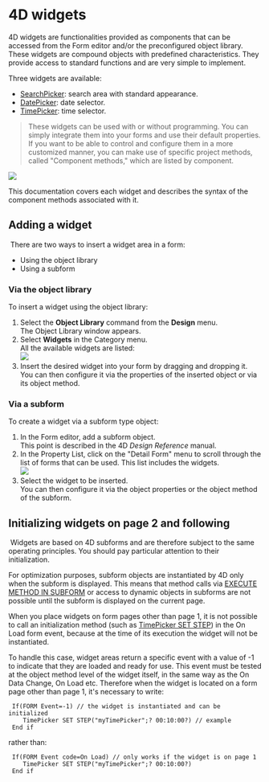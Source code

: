 # 4D widgets

4D widgets are functionalities provided as components that can be accessed from the Form editor and/or the preconfigured object library. These widgets are compound objects with predefined characteristics. They provide access to standard functions and are very simple to implement.

Three widgets are available:

- [SearchPicker](Documentation/SearchPicker.md): search area with standard appearance.
- [DatePicker](Documentation/DatePicker.md): date selector.
- [TimePicker](Documentation/TimePicker.md): time selector.

 > These widgets can be used with or without programming. You can simply integrate them into your forms and use their default properties.
 > <br>If you want to be able to control and configure them in a more customized manner, you can make use of specific project methods, called "Component methods," which are listed by component.

![](https://doc.4d.com/4Dv19/picture/307590/pict307590.en.png)

This documentation covers each widget and describes the syntax of the component methods associated with it.

## Adding a widget  

 There are two ways to insert a widget area in a form:

- Using the object library
- Using a subform

### Via the object library  

To insert a widget using the object library:

1. Select the **Object Library** command from the **Design** menu.  
    The Object Library window appears.
2. Select **Widgets** in the Category menu.  
    All the available widgets are listed:  
    ![](https://doc.4d.com/4Dv19/picture/307739/pict307739.en.png)
3. Insert the desired widget into your form by dragging and dropping it.  
    You can then configure it via the properties of the inserted object or via its object method.

### Via a subform  

To create a widget via a subform type object:

1. In the Form editor, add a subform object.  
    This point is described in the 4D _Design Reference_ manual.
2. In the Property List, click on the "Detail Form" menu to scroll through the list of forms that can be used. This list includes the widgets.  
    ![](https://doc.4d.com/4Dv19/picture/307757/pict307757.en.png)
3. Select the widget to be inserted.  
    You can then configure it via the object properties or the object method of the subform.

## Initializing widgets on page 2 and following  

 Widgets are based on 4D subforms and are therefore subject to the same operating principles. You should pay particular attention to their initialization.

For optimization purposes, subform objects are instantiated by 4D only when the subform is displayed. This means that method calls via [EXECUTE METHOD IN SUBFORM](https://developer.4d.com/docs/FormObjects/subformOverview/#execute-method-in-subform-command) or access to dynamic objects in subforms are not possible until the subform is displayed on the current page.

When you place widgets on form pages other than page 1, it is not possible to call an initialization method (such as [TimePicker SET STEP](Documentation/Methods/TimePicker%20SET%20STEP.md)) in the On Load form event, because at the time of its execution the widget will not be instantiated.

To handle this case, widget areas return a specific event with a value of -1 to indicate that they are loaded and ready for use. This event must be tested at the object method level of the widget itself, in the same way as the On Data Change, On Load etc. Therefore when the widget is located on a form page other than page 1, it's necessary to write:

```4d
 If(FORM Event=-1) // the widget is instantiated and can be initialized  
    TimePicker SET STEP("myTimePicker";? 00:10:00?) // example  
 End if
```

rather than:

```4d
 If(FORM Event code=On Load) // only works if the widget is on page 1  
    TimePicker SET STEP("myTimePicker";? 00:10:00?)  
 End if
```

